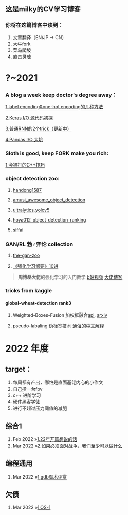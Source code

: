 ## 这是milky的CV学习博客
### 你将在这篇博客中读到：

1. 文章翻译（EN/JP -> CN）
2. 大牛fork
3. 菜鸟爬坡
4. 直击灵魂


# ?~2021
### A blog a week keep doctor's degree away：

  [1.label encoding&one-hot encoding的几种方法](训练前1.md)

  [2.Keras I/O 源代码初探](git2.md)

  [3.普通RNN的2个trick（更新中）](rnn_trick1.md)

  [4.Pandas I/O 大坑](pandas1.md)

  
### Sloth is good, keep FORK make you rich:

  [1.会被打的C++技巧](cpp_1.md)
   
  
### object detection zoo:
1. [handong1587](https://handong1587.github.io/deep_learning/2015/10/09/object-detection.html)

2. [amusi_awesome_object_detection](https://github.com/amusi/awesome-object-detection)

3. [ultralytics_yolov5](https://github.com/ultralytics/yolov5)

4. [hoya012_object_detection_ranking](https://github.com/hoya012/deep_learning_object_detection)
 
5. [siffai](http://sffai.com/)
 
 
### GAN/RL 勃♂弈论 collection
1. [the-gan-zoo](https://github.com/hindupuravinash/the-gan-zoo)

2. [《强化学习纲要》10讲](https://github.com/zhoubolei/introRL)
> **周博磊大佬**的强化学习的入门教学
> [b站视频](https://space.bilibili.com/511221970/video)
> [大佬博客](http://bzhou.ie.cuhk.edu.hk/)
  


### tricks from kaggle
#### global-wheat-detection rank3
1. Weighted-Boxes-Fusion 加权框融合[api](https://github.com/FicmillaR/Weighted-Boxes-Fusion), [arxiv](https://arxiv.org/abs/1910.13302)


2. pseudo-labaling 伪标签技术 [通俗的中文解释](https://cloud.tencent.com/developer/article/1656245)
 
 
 
# 2022 年度
## target：
1. 每周都有产出，哪怕是直面基佬内心的小作文
2. 自己攒一台fpv
3. c++ 进阶学习
4. 硬件黑客学徒
5. 进行不超过压力阈值的减肥

## 综合1
1. Feb 2022 »[1.22年开篇想说的话](general_1/0207_yearSum.md)
2. Mar 2022 »[2.如果必须面对战争，我们至少可以做什么](general_1/0310_prepare_for_war.md)

## 编程通用
1. Mar 2022 »[1.gdb魔术评赏](general_code/0314_gdbwizard.md)


## 欠债
1. Mar 2022 »[1.OS-1](rookie_bachelor/os_1.md)